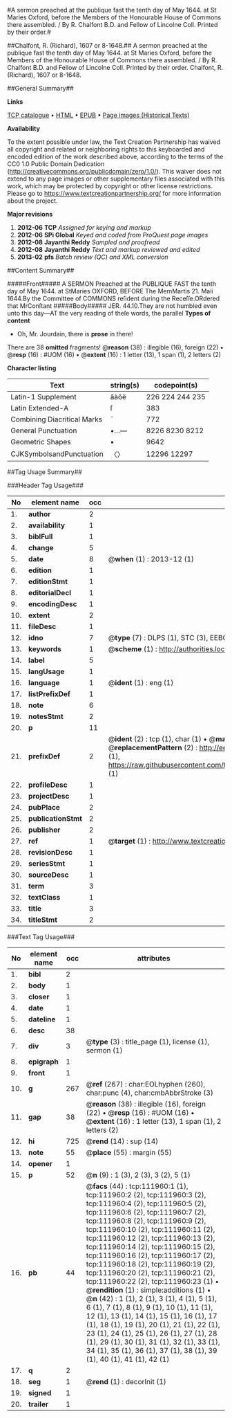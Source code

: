 #A sermon preached at the publique fast the tenth day of May 1644. at St Maries Oxford, before the Members of the Honourable House of Commons there assembled. / By R. Chalfont B.D. and Fellow of Lincolne Coll. Printed by their order.#

##Chalfont, R. (Richard), 1607 or 8-1648.##
A sermon preached at the publique fast the tenth day of May 1644. at St Maries Oxford, before the Members of the Honourable House of Commons there assembled. / By R. Chalfont B.D. and Fellow of Lincolne Coll. Printed by their order.
Chalfont, R. (Richard), 1607 or 8-1648.

##General Summary##

**Links**

[TCP catalogue](http://www.ota.ox.ac.uk/tcp/)  • 
[HTML](http://tei.it.ox.ac.uk/tcp/Texts-HTML/free/A78/A78515.html)  • 
[EPUB](http://tei.it.ox.ac.uk/tcp/Texts-EPUB/free/A78/A78515.epub) • 
[Page images (Historical Texts)](https://historicaltexts.jisc.ac.uk/eebo-99859860e)

**Availability**

To the extent possible under law, the Text Creation Partnership has waived all copyright and related or neighboring rights to this keyboarded and encoded edition of the work described above, according to the terms of the CC0 1.0 Public Domain Dedication (http://creativecommons.org/publicdomain/zero/1.0/). This waiver does not extend to any page images or other supplementary files associated with this work, which may be protected by copyright or other license restrictions. Please go to https://www.textcreationpartnership.org/ for more information about the project.

**Major revisions**

1. __2012-06__ __TCP__ *Assigned for keying and markup*
1. __2012-06__ __SPi Global__ *Keyed and coded from ProQuest page images*
1. __2012-08__ __Jayanthi Reddy__ *Sampled and proofread*
1. __2012-08__ __Jayanthi Reddy__ *Text and markup reviewed and edited*
1. __2013-02__ __pfs__ *Batch review (QC) and XML conversion*

##Content Summary##

#####Front#####
A SERMON Preached at the PUBLIQUE FAST the tenth day of May 1644. at StMaries OXFORD, BEFORE The MemMartis 21. Maii 1644.By the Committee of COMMONS reſident during the Receſſe.ORdered that MrConſtant
#####Body#####
JER. 44.10.They are not humbled even unto this day—AT the very reading of theſe words, the parallel 
**Types of content**

  * Oh, Mr. Jourdain, there is **prose** in there!

There are 38 **omitted** fragments! 
 @__reason__ (38) : illegible (16), foreign (22)  •  @__resp__ (16) : #UOM (16)  •  @__extent__ (16) : 1 letter (13), 1 span (1), 2 letters (2)

**Character listing**


|Text|string(s)|codepoint(s)|
|---|---|---|
|Latin-1 Supplement|âàôë|226 224 244 235|
|Latin Extended-A|ſ|383|
|Combining             Diacritical Marks|̄|772|
|General Punctuation|•…—|8226 8230 8212|
|Geometric Shapes|▪|9642|
|CJKSymbolsandPunctuation|〈〉|12296 12297|

##Tag Usage Summary##

###Header Tag Usage###

|No|element name|occ|attributes|
|---|---|---|---|
|1.|__author__|2||
|2.|__availability__|1||
|3.|__biblFull__|1||
|4.|__change__|5||
|5.|__date__|8| @__when__ (1) : 2013-12 (1)|
|6.|__edition__|1||
|7.|__editionStmt__|1||
|8.|__editorialDecl__|1||
|9.|__encodingDesc__|1||
|10.|__extent__|2||
|11.|__fileDesc__|1||
|12.|__idno__|7| @__type__ (7) : DLPS (1), STC (3), EEBO-CITATION (1), PROQUEST (1), VID (1)|
|13.|__keywords__|1| @__scheme__ (1) : http://authorities.loc.gov/ (1)|
|14.|__label__|5||
|15.|__langUsage__|1||
|16.|__language__|1| @__ident__ (1) : eng (1)|
|17.|__listPrefixDef__|1||
|18.|__note__|6||
|19.|__notesStmt__|2||
|20.|__p__|11||
|21.|__prefixDef__|2| @__ident__ (2) : tcp (1), char (1)  •  @__matchPattern__ (2) : ([0-9\-]+):([0-9IVX]+) (1), (.+) (1)  •  @__replacementPattern__ (2) : http://eebo.chadwyck.com/downloadtiff?vid=$1&page=$2 (1), https://raw.githubusercontent.com/textcreationpartnership/Texts/master/tcpchars.xml#$1 (1)|
|22.|__profileDesc__|1||
|23.|__projectDesc__|1||
|24.|__pubPlace__|2||
|25.|__publicationStmt__|2||
|26.|__publisher__|2||
|27.|__ref__|1| @__target__ (1) : http://www.textcreationpartnership.org/docs/. (1)|
|28.|__revisionDesc__|1||
|29.|__seriesStmt__|1||
|30.|__sourceDesc__|1||
|31.|__term__|3||
|32.|__textClass__|1||
|33.|__title__|3||
|34.|__titleStmt__|2||


###Text Tag Usage###

|No|element name|occ|attributes|
|---|---|---|---|
|1.|__bibl__|2||
|2.|__body__|1||
|3.|__closer__|1||
|4.|__date__|1||
|5.|__dateline__|1||
|6.|__desc__|38||
|7.|__div__|3| @__type__ (3) : title_page (1), license (1), sermon (1)|
|8.|__epigraph__|1||
|9.|__front__|1||
|10.|__g__|267| @__ref__ (267) : char:EOLhyphen (260), char:punc (4), char:cmbAbbrStroke (3)|
|11.|__gap__|38| @__reason__ (38) : illegible (16), foreign (22)  •  @__resp__ (16) : #UOM (16)  •  @__extent__ (16) : 1 letter (13), 1 span (1), 2 letters (2)|
|12.|__hi__|725| @__rend__ (14) : sup (14)|
|13.|__note__|55| @__place__ (55) : margin (55)|
|14.|__opener__|1||
|15.|__p__|52| @__n__ (9) : 1 (3), 2 (3), 3 (2), 5 (1)|
|16.|__pb__|44| @__facs__ (44) : tcp:111960:1 (1), tcp:111960:2 (2), tcp:111960:3 (2), tcp:111960:4 (2), tcp:111960:5 (2), tcp:111960:6 (2), tcp:111960:7 (2), tcp:111960:8 (2), tcp:111960:9 (2), tcp:111960:10 (2), tcp:111960:11 (2), tcp:111960:12 (2), tcp:111960:13 (2), tcp:111960:14 (2), tcp:111960:15 (2), tcp:111960:16 (2), tcp:111960:17 (2), tcp:111960:18 (2), tcp:111960:19 (2), tcp:111960:20 (2), tcp:111960:21 (2), tcp:111960:22 (2), tcp:111960:23 (1)  •  @__rendition__ (1) : simple:additions (1)  •  @__n__ (42) : 1 (1), 2 (1), 3 (1), 4 (1), 5 (1), 6 (1), 7 (1), 8 (1), 9 (1), 10 (1), 11 (1), 12 (1), 13 (1), 14 (1), 15 (1), 16 (1), 17 (1), 18 (1), 19 (1), 20 (1), 21 (1), 22 (1), 23 (1), 24 (1), 25 (1), 26 (1), 27 (1), 28 (1), 29 (1), 30 (1), 31 (1), 32 (1), 33 (1), 34 (1), 35 (1), 36 (1), 37 (1), 38 (1), 39 (1), 40 (1), 41 (1), 42 (1)|
|17.|__q__|2||
|18.|__seg__|1| @__rend__ (1) : decorInit (1)|
|19.|__signed__|1||
|20.|__trailer__|1||
